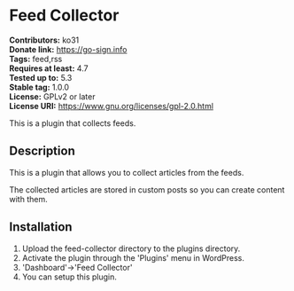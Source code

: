 # Feed Collector #
**Contributors:** ko31  
**Donate link:** https://go-sign.info  
**Tags:** feed,rss  
**Requires at least:** 4.7  
**Tested up to:** 5.3  
**Stable tag:** 1.0.0  
**License:** GPLv2 or later  
**License URI:** https://www.gnu.org/licenses/gpl-2.0.html  

This is a plugin that collects feeds.

## Description ##

This is a plugin that allows you to collect articles from the feeds.

The collected articles are stored in custom posts so you can create content with them.

## Installation ##

1. Upload the feed-collector directory to the plugins directory.
1. Activate the plugin through the 'Plugins' menu in WordPress.
1. 'Dashboard'->'Feed Collector'
1. You can setup this plugin.
